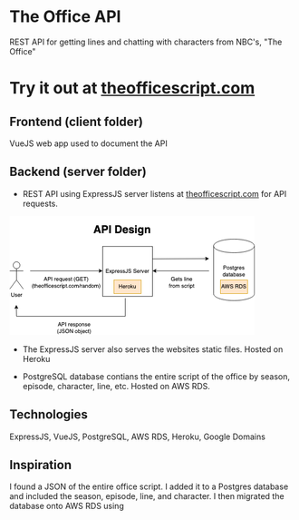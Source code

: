 # The Office API

REST API for getting lines and chatting with characters from NBC's, "The Office"

# Try it out at [theofficescript.com](https://theofficescript.com)

## Frontend (client folder)

VueJS web app used to document the API

## Backend (server folder)

- REST API using ExpressJS server listens at [theofficescript.com](https://theofficescript.com) for API requests. 

![API Diagram](/office-api-diagram.png)

- The ExpressJS server also serves the websites static files. Hosted on Heroku

- PostgreSQL database contians the entire script of the office by season, episode, character, line, etc. Hosted on AWS RDS.

## Technologies

ExpressJS, VueJS, PostgreSQL, AWS RDS, Heroku, Google Domains
## Inspiration

I found a JSON of the entire office script. I added it to a Postgres database and included the season, episode, line, and character. I then migrated the database onto AWS RDS using 
